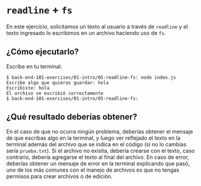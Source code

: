 # `readline` + `fs`

En este ejercicio, solicitamos un texto al usuario a través de `readline` y el
texto ingresado lo escribimos en un archivo haciendo uso de `fs`.

## ¿Cómo ejecutarlo?

Escribe en tu terminal:

```
$ back-end-101-exercises/01-intro/05-readline-fs: node index.js
Escribe algo que quieras guardar: hola
Escribiste: hola
El archivo se escribió correctamente
$ back-end-101-exercises/01-intro/05-readline-fs:
```

## ¿Qué resultado deberías obtener?

En el caso de que no ocurra ningún problema, deberías obtener el mensaje de
que escribas algo en la terminal, y luego ver reflejado el texto en la terminal
además del archivo que se indica en el código (si no lo cambias sería `prueba.txt`).
Si el archivo no existía, debería crearse con el texto, caso contrario, debería
agregarse el texto al final del archivo.
En caso de error, deberías obtener un mensaje de error en la terminal explicando
que pasó, uno de los más comunes con el manejo de archivos es que no tengas permisos
para crear archivos o de edición.